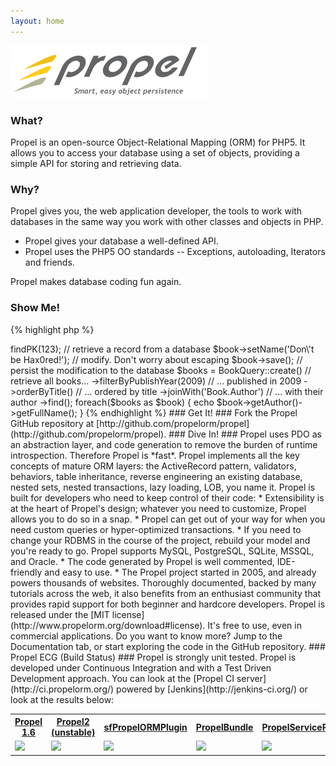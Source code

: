 ```yaml
---
layout: home
---
```


![Propel logo](./images/propel-logo.png)

### What? ###

Propel is an open-source Object-Relational Mapping (ORM) for PHP5. It allows you to access your database using a set of objects, providing a simple API for storing and retrieving data.

### Why? ###

Propel gives you, the web application developer, the tools to work with databases in the same way you work with other classes and objects in PHP.

* Propel gives your database a well-defined API.
* Propel uses the PHP5 OO standards -- Exceptions, autoloading, Iterators and friends.

Propel makes database coding fun again.

### Show Me! ###

{% highlight php %}
<?php
$book = BookQuery::create()->findPK(123); // retrieve a record from a database
$book->setName('Don\'t be Hax0red!'); // modify. Don't worry about escaping
$book->save(); // persist the modification to the database

$books = BookQuery::create()  // retrieve all books...
  ->filterByPublishYear(2009) // ... published in 2009
  ->orderByTitle()            // ... ordered by title
  ->joinWith('Book.Author')   // ... with their author
  ->find();
foreach($books as $book) {
  echo  $book->getAuthor()->getFullName();
}
{% endhighlight %}

### Get It! ###

Fork the Propel GitHub repository at [http://github.com/propelorm/propel](http://github.com/propelorm/propel).

### Dive In! ###

Propel uses PDO as an abstraction layer, and code generation to remove the burden of runtime introspection. Therefore Propel is *fast*.

Propel implements all the key concepts of mature ORM layers: the ActiveRecord pattern, validators, behaviors, table inheritance, reverse engineering an existing database, nested sets, nested transactions, lazy loading, LOB, you name it.

Propel is built for developers who need to keep control of their code:

* Extensibility is at the heart of Propel's design; whatever you need to customize, Propel allows you to do so in a snap.
* Propel can get out of your way for when you need custom queries or hyper-optimized transactions.
* If you need to change your RDBMS in the course of the project, rebuild your model and you're ready to go. Propel supports MySQL, PostgreSQL, SQLite, MSSQL, and Oracle.
* The code generated by Propel is well commented, IDE-friendly and easy to use.
* The Propel project started in 2005, and already powers thousands of websites. Thoroughly documented, backed by many tutorials across the web, it also benefits from an enthusiast community that provides rapid support for both beginner and hardcore developers.

Propel is released under the [MIT license](http://www.propelorm.org/download#license). It's free to use, even in commercial applications.

Do you want to know more? Jump to the Documentation tab, or start exploring the code in the GitHub repository.


### Propel ECG (Build Status) ###

Propel is strongly unit tested. Propel is developed under Continuous Integration and with a Test Driven Development approach.
You can look at the [Propel CI server](http://ci.propelorm.org/) powered by [Jenkins](http://jenkins-ci.org/) or look at the results below:

<table width="100%" class="ecg">
    <tr>
        <th><a href="https://github.com/propelorm/Propel">Propel 1.6</a></th>
        <th><a href="https://github.com/propelorm/Propel2">Propel2 (unstable)</a></th>
        <th><a href="https://github.com/propelorm/sfPropelORMPlugin">sfPropelORMPlugin</a></th>
        <th><a href="https://github.com/propelorm/PropelBundle">PropelBundle</a></th>
        <th><a href="https://github.com/propelorm/PropelServiceProvider">PropelServiceProvider</a></th>
    </tr>
    <tr>
        <td><img src="https://travis-ci.org/propelorm/Propel.png" /></td>
        <td><img src="https://travis-ci.org/propelorm/Propel2.png" /></td>
        <td><img src="https://travis-ci.org/propelorm/sfPropelORMPlugin.png" /></td>
        <td><img src="https://travis-ci.org/propelorm/PropelBundle.png" /></td>
        <td><img src="https://travis-ci.org/propelorm/PropelServiceProvider.png" /></td>
    </tr>
</table>
